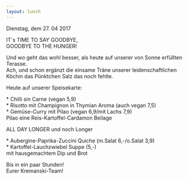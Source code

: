 ```yaml
---
layout: lunch
---
```



Dienstag, dem 27. 04 2017

IT&acute;s TIME TO SAY GOODBYE,
<br>GOODBYE TO THE HUNGER!

Und wo geht das wohl besser, als heute auf unserer von Sonne erf&uuml;llten Terasse.
<br>Ach, und schon erg&auml;nzt die einsame Tr&auml;ne unserer leidenschaftlichen K&ouml;chin das P&uuml;nktchen Salz das noch fehlte.

Heute auf unserer Speisekarte:

\* Chilli sin Carne (vegan 5,9)
<br>\* Risotto mit Champignon in Thymian Aroma (auch vegan 7,5)
<br>\* Gem&uuml;se-Curry mit Pilao (vegan 6,9/mit Lachs 7,9)
<br>Pilao eine Reis-Kartoffel-Cardamon Beilage

ALL DAY LONGER und noch Longer

\* Aubergine-Paprika-Zuccini Quiche (m.Salat 6,-/o.Salat 3,9)
<br>\* Kartoffel-Lauchzwiebel Suppe (5,-)
<br>mit hausgemachtem Dip und Brot

Bis in ein paar Stunden!
<br>Eurer Kremanski-Team!